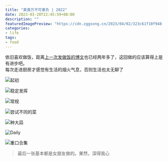 ```yaml
---
title: "美食万不可辜负 | 2022"
date: 2023-03-20T22:45:59+08:00
description: ""
featuredImagePreview: "https://cdn.zggsong.cn/2023/04/02/323c61f10f948.jpg"
categories:
- life
tags:
- food
---
```


依旧喜欢做饭，距离[上一次发做饭的博文](../daily-cooking/)也已经两年多了，这回做的应该算得上是有进步吧。  
每次走进厨房才感觉有生活的烟火气息，否则生活也太无聊了

![起初](https://cdn.zggsong.cn/2023/03/20/IMG_1140.JPG)


![稳定发挥](https://cdn.zggsong.cn/2023/03/20/IMG_1141.JPG)


![常规](https://cdn.zggsong.cn/2023/03/20/IMG_1142.JPG)


![尝试不同的菜](https://cdn.zggsong.cn/2023/03/20/IMG_1143.JPG)


![种大蒜](https://cdn.zggsong.cn/2023/03/20/IMG_1144.JPG)


![Daily](https://cdn.zggsong.cn/2023/03/20/IMG_1145.JPG)


![重口合集](https://cdn.zggsong.cn/2023/03/20/IMG_1103.JPG)

> 最后一张基本都是女朋友做的。果然，深得我心